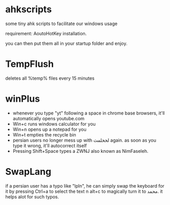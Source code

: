 # ahkscripts
some tiny ahk scripts to facilitate our windows usage

requirement: AoutoHotKey installation.

you can then put them all in your startup folder and enjoy.
# TempFlush
deletes all %temp% files every 15 minutes

# winPlus
 - whenever you type "yt" following a space in chrome base browsers, it'll automatically opens youtube.com
 - Win+c runs windows calculator for you
 - Win+n opens up a notepad for you
 - Win+t empties the recycle bin
 - persian users no longer mess up with لخخلمث again. as soon as you type it wrong, it'll autocorrect itself
 - Pressing Shift+Space types a ZWNJ also known as NimFaseleh.
 
# SwapLang
if a persian user has a typo like "lpln", he can simply swap the keyboard for it by pressing Ctrl+a to select the text n alt+c to magically turn it to محمد. it helps alot for such typos. 
